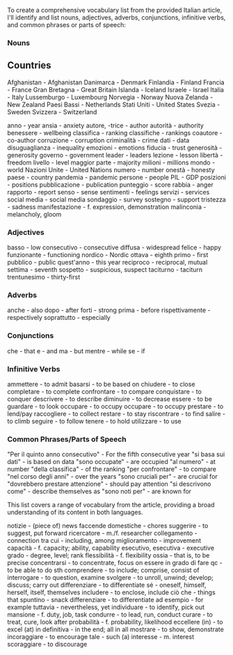 To create a comprehensive vocabulary list from the provided Italian article, I'll identify and list nouns, adjectives, adverbs, conjunctions, infinitive verbs, and common phrases or parts of speech:

### Nouns

## Countries
Afghanistan - Afghanistan
Danimarca - Denmark
Finlandia - Finland
Francia - France
Gran Bretagna - Great Britain
Islanda - Iceland
Israele - Israel
Italia - Italy
Lussemburgo - Luxembourg
Norvegia - Norway
Nuova Zelanda - New Zealand
Paesi Bassi - Netherlands
Stati Uniti - United States
Svezia - Sweden
Svizzera - Switzerland

anno - year
ansia - anxiety
autore, -trice - author
autorità - authority
benessere - wellbeing
classifica - ranking
classifiche - rankings
coautore - co-author
corruzione - corruption
criminalità - crime
dati - data
disuguaglianza - inequality
emozioni - emotions
fiducia - trust
generosità - generosity
governo - government
leader - leaders
lezione - lesson
libertà - freedom
livello - level
maggior parte - majority
milioni - millions
mondo - world
Nazioni Unite - United Nations
numero - number
onestà - honesty
paese - country
pandemia - pandemic
persone - people
PIL - GDP
posizioni - positions
pubblicazione - publication
punteggio - score
rabbia - anger
rapporto - report
senso - sense
sentimenti - feelings
servizi - services
social media - social media
sondaggio - survey
sostegno - support
tristezza - sadness
manifestazione - f. expression, demonstration
malinconia - melancholy, gloom

### Adjectives
basso - low
consecutivo - consecutive
diffusa - widespread
felice - happy
funzionante - functioning
nordico - Nordic
ottava - eighth
primo - first
pubblico - public
quest'anno - this year
reciproco - reciprocal, mutual 
settima - seventh
sospetto - suspicious, suspect
taciturno - taciturn
trentunesimo - thirty-first

### Adverbs
anche - also
dopo - after
forti - strong
prima - before
rispettivamente - respectively
soprattutto - especially

### Conjunctions
che - that
e - and
ma - but
mentre - while
se - if

### Infinitive Verbs
ammettere - to admit
basarsi - to be based on
chiudere - to close
completare - to complete
confrontare - to compare
conquistare - to conquer
descrivere - to describe
diminuire - to decrease
essere - to be
guardare - to look
occupare - to occupy
occupare - to occupy
prestare - to lend/pay
raccogliere - to collect
restare - to stay
riscontrare - to find
salire - to climb
seguire - to follow
tenere - to hold
utilizzare - to use

### Common Phrases/Parts of Speech
"Per il quinto anno consecutivo" - For the fifth consecutive year
"si basa sui dati" - is based on data
"sono occupate" - are occupied
"al numero" - at number
"della classifica" - of the ranking
"per confrontare" - to compare
"nel corso degli anni" - over the years
"sono cruciali per" - are crucial for
"dovrebbero prestare attenzione" - should pay attention
"si descrivono come" - describe themselves as
"sono noti per" - are known for

This list covers a range of vocabulary from the article, providing a broad understanding of its content in both languages.

notizie - (piece of) news
faccende domestiche - chores
suggerire - to suggest, put forward
ricercatore - m./f. researcher
collegamento - connection
tra cui - including, among
miglioramento - improvement
capacità - f. capacity; ability, capability
esecutivo, esecutiva - executive
grado - degree, level; rank
flessibilità - f. flexibility
ossia - that is, to be precise
concentrarsi - to concentrate, focus on
essere in grado di fare qc - to be able to do sth
comprendere - to include; comprise, consist of
interrogare - to question, examine
svolgere - to unroll, unwind; develop; discuss; carry out
differenziare - to differentiate
sé - oneself, himself, herself, itself, themselves
includere - to enclose, include
ciò che - things that
spuntino - snack
differenziare - to differentiate 
ad esempio  - for example
tuttavia - nevertheless, yet
individuare - to identify, pick out
mansione - f. duty, job, task
condurre - to lead, run, conduct
curare - to treat, cure, look after
probabilità - f. probability, likelihood
eccellere (in) - to excel (at)
in definitiva - in the end; all in all
mostrare - to show, demonstrate
incoraggiare - to encourage
tale - such (a)
interesse - m. interest
scoraggiare - to discourage